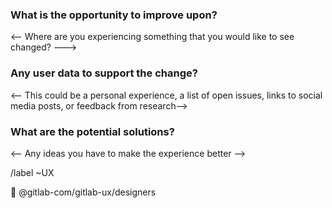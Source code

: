 ### What is the opportunity to improve upon?
<-- Where are you experiencing something that you would like to see changed? --->

### Any user data to support the change?
<-- This could be a personal experience, a list of open issues, links to social media posts, or feedback from research-->

### What are the potential solutions?
<-- Any ideas you have to make the experience better -->

/label ~UX

👀 @gitlab-com/gitlab-ux/designers 